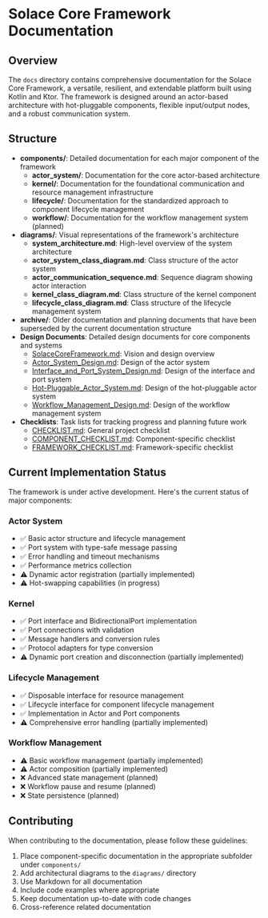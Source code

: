 # Solace Core Framework Documentation

## Overview
The `docs` directory contains comprehensive documentation for the Solace Core Framework, a versatile, resilient, and extendable platform built using Kotlin and Ktor. The framework is designed around an actor-based architecture with hot-pluggable components, flexible input/output nodes, and a robust communication system.

## Structure
- **components/**: Detailed documentation for each major component of the framework
  - **actor_system/**: Documentation for the core actor-based architecture
  - **kernel/**: Documentation for the foundational communication and resource management infrastructure
  - **lifecycle/**: Documentation for the standardized approach to component lifecycle management
  - **workflow/**: Documentation for the workflow management system (planned)
- **diagrams/**: Visual representations of the framework's architecture
  - **system_architecture.md**: High-level overview of the system architecture
  - **actor_system_class_diagram.md**: Class structure of the actor system
  - **actor_communication_sequence.md**: Sequence diagram showing actor interaction
  - **kernel_class_diagram.md**: Class structure of the kernel component
  - **lifecycle_class_diagram.md**: Class structure of the lifecycle management system
- **archive/**: Older documentation and planning documents that have been superseded by the current documentation structure
- **Design Documents**: Detailed design documents for core components and systems
  - [SolaceCoreFramework.md](SolaceCoreFramework.md): Vision and design overview
  - [Actor_System_Design.md](Actor_System_Design.md): Design of the actor system
  - [Interface_and_Port_System_Design.md](Interface_and_Port_System_Design.md): Design of the interface and port system
  - [Hot-Pluggable_Actor_System.md](Hot-Pluggable_Actor_System.md): Design of the hot-pluggable actor system
  - [Workflow_Management_Design.md](Workflow_Management_Design.md): Design of the workflow management system
- **Checklists**: Task lists for tracking progress and planning future work
  - [CHECKLIST.md](CHECKLIST.md): General project checklist
  - [COMPONENT_CHECKLIST.md](COMPONENT_CHECKLIST.md): Component-specific checklist
  - [FRAMEWORK_CHECKLIST.md](FRAMEWORK_CHECKLIST.md): Framework-specific checklist

## Current Implementation Status

The framework is under active development. Here's the current status of major components:

### Actor System
- ✅ Basic actor structure and lifecycle management
- ✅ Port system with type-safe message passing
- ✅ Error handling and timeout mechanisms
- ✅ Performance metrics collection
- ⚠️ Dynamic actor registration (partially implemented)
- ⚠️ Hot-swapping capabilities (in progress)

### Kernel
- ✅ Port interface and BidirectionalPort implementation
- ✅ Port connections with validation
- ✅ Message handlers and conversion rules
- ✅ Protocol adapters for type conversion
- ⚠️ Dynamic port creation and disconnection (partially implemented)

### Lifecycle Management
- ✅ Disposable interface for resource management
- ✅ Lifecycle interface for component lifecycle management
- ✅ Implementation in Actor and Port components
- ⚠️ Comprehensive error handling (partially implemented)

### Workflow Management
- ⚠️ Basic workflow management (partially implemented)
- ⚠️ Actor composition (partially implemented)
- ❌ Advanced state management (planned)
- ❌ Workflow pause and resume (planned)
- ❌ State persistence (planned)

## Contributing

When contributing to the documentation, please follow these guidelines:

1. Place component-specific documentation in the appropriate subfolder under `components/`
2. Add architectural diagrams to the `diagrams/` directory
3. Use Markdown for all documentation
4. Include code examples where appropriate
5. Keep documentation up-to-date with code changes
6. Cross-reference related documentation
